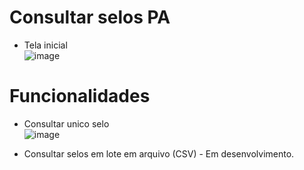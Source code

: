 # Consultar selos PA
- Tela inicial <br>
![image](https://user-images.githubusercontent.com/52454546/193135093-b7892e74-90b1-43fd-90c6-92413cc34a79.png)

# Funcionalidades
- Consultar unico selo <br> ![image](https://user-images.githubusercontent.com/52454546/193136138-ac960b85-97d9-4969-9dab-8a3fbb826014.png)


- Consultar selos em lote em arquivo (CSV) - Em desenvolvimento.
